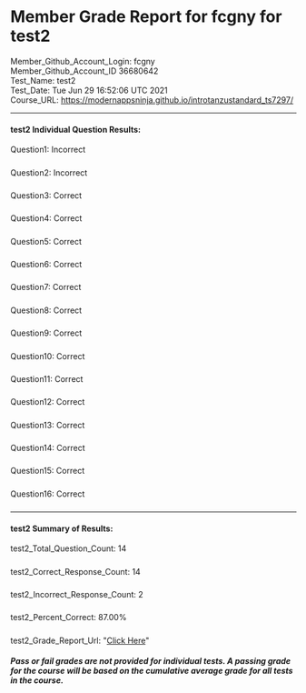 # Member Grade Report for fcgny for test2  
   
Member_Github_Account_Login: fcgny  
Member_Github_Account_ID 36680642  
Test_Name: test2  
Test_Date: Tue Jun 29 16:52:06 UTC 2021  
Course_URL: https://modernappsninja.github.io/introtanzustandard_ts7297/  
   
---  
#### test2 Individual Question Results:  
Question1: Incorrect  
#####  
Question2: Incorrect  
#####  
Question3: Correct  
#####  
Question4: Correct  
#####  
Question5: Correct  
#####  
Question6: Correct  
#####  
Question7: Correct  
#####  
Question8: Correct  
#####  
Question9: Correct  
#####  
Question10: Correct  
#####  
Question11: Correct  
#####  
Question12: Correct  
#####  
Question13: Correct  
#####  
Question14: Correct  
#####  
Question15: Correct  
#####  
Question16: Correct  
#####  
---  
#### test2 Summary of Results:  
test2_Total_Question_Count: 14  
#####  
test2_Correct_Response_Count: 14  
#####  
test2_Incorrect_Response_Count: 2  
#####  
test2_Percent_Correct: 87.00%  
#####  
test2_Grade_Report_Url: "[Click Here](https://github.com/modernappsninjas/fcgny/blob/main/static/userdata/courses/introtanzustandard_ts7297/grade_report.pr174.test2.md)"
##### Pass or fail grades are not provided for individual tests. A passing grade for the course will be based on the cumulative average grade for all tests in the course.  
